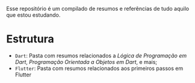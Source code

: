 
Esse repositório é um compilado de resumos e referências de tudo aquilo que estou estudando. 

# Estrutura
- `Dart`: Pasta com resumos relacionados a *Lógica de Programação em Dart*, *Programação Orientada a Objetos em Dart*, e mais;
- `Flutter`: Pasta com resumos relacionados aos primeiros passos em Flutter

